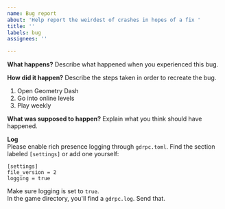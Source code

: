 ```yaml
---
name: Bug report
about: 'Help report the weirdest of crashes in hopes of a fix '
title: ''
labels: bug
assignees: ''

---
```


**What happens?**
Describe what happened when you experienced this bug.

**How did it happen?**
Describe the steps taken in order to recreate the bug.
1. Open Geometry Dash
2. Go into online levels
3. Play weekly

**What was supposed to happen?**
Explain what you think should have happened.

**Log**  
Please enable rich presence logging through `gdrpc.toml`.
Find the section labeled `[settings]` or add one yourself:
```
[settings]
file_version = 2
logging = true
```
Make sure logging is set to `true`.  
In the game directory, you'll find a `gdrpc.log`. Send that.
